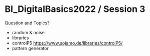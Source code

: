 # BI_DigitalBasics2022 / Session 3

Question and Topics? 
- random & noise
- libraries
- controlP5 https://www.sojamo.de/libraries/controlP5/
- pattern generator 